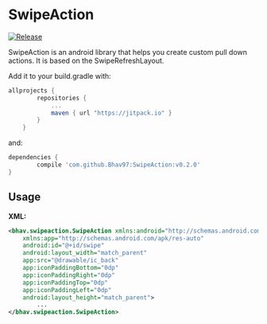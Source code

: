# SwipeAction

[![Release](https://jitpack.io/v/Bhav97/SwipeAction.svg)](https://jitpack.io/#Bhav97/SwipeAction)

SwipeAction is an android library that helps you create custom pull down actions.
It is based on the SwipeRefreshLayout.

Add it to your build.gradle with:
```gradle
allprojects {
		repositories {
			...
			maven { url "https://jitpack.io" }
		}
	}
```
and:

```gradle
dependencies {
        compile 'com.github.Bhav97:SwipeAction:v0.2.0'
}
```
## Usage

__XML:__

```xml
<bhav.swipeaction.SwipeAction xmlns:android="http://schemas.android.com/apk/res/android"
	xmlns:app="http://schemas.android.com/apk/res-auto"
	android:id="@+id/swipe"
	android:layout_width="match_parent"
	app:src="@drawable/ic_back"
	app:iconPaddingBottom="0dp"
	app:iconPaddingRight="0dp"
	app:iconPaddingTop="0dp"
	app:iconPaddingLeft="0dp"
	android:layout_height="match_parent">
		...
</bhav.swipeaction.SwipeAction>
```
